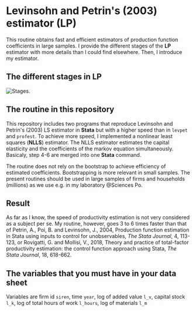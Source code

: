 # Levinsohn and Petrin's (2003) estimator (__LP__)

This routine obtains fast and efficient estimators of production function coefficients in large samples. I provide the different stages of the __LP__ estimator with more details than I could find elsewhere. Then, I introduce my estimator. 

## The different stages in __LP__

![Stages.](http://www.evens-salies.com/tfp_lp_nlls.png)

## The routine in this repository

This repository includes two programs that reproduce Levinsohn and Petrin's (2003) LS estimator in __Stata__ but with a higher speed than in ```levpet``` and ```profest```. To achieve more speed, I implemented a nonlinear least squares (__NLLS__) estimator. The NLLS estimator estimates the capital elasticity and the coefficients of the markov equation simultaneously. Basicaly, step 4-6 are merged into one __Stata__ command.

The routine does not rely on the bootstrap to achieve efficiency of estimated coefficients. Bootstrapping is more relevant in small samples. The present routines should be used in large samples of firms and households (millions) as we use e.g. in my laboratory @Sciences Po.

## Result

As far as I know, the speed of productivity estimation is not very considered as a subject per se. My routine, however, goes 3 to 6 times faster than that of Petrin, A., Poi, B. and Levinsohn, J., 2004, Production function estimation in Stata using inputs to control for unobservables, _The Stata Journal_, 4, 113-123, or Rovigatti, G. and Mollisi, V., 2018, Theory and practice of total-factor productivity estimation: the control function approach using Stata, _The Stata Journal_, 18, 618-662.

## The variables that you must have in your data sheet

 Variables are firm id ```siren```, time ```year```, log of added value ```l_v```, capital stock ```l_k```, log of total hours of work ```l_hours```, log of materials ```l_m```

